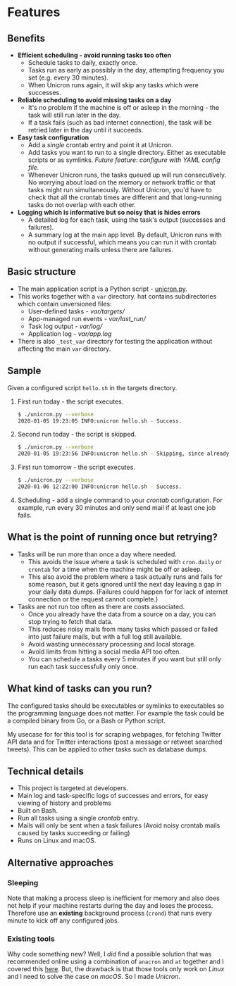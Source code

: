 # Features

## Benefits

- **Efficient scheduling - avoid running tasks too often**
    * Schedule tasks to daily, exactly once.
    * Tasks run as early as possibly in the day, attempting frequency you set (e.g. every 30 minutes).
    * When Unicron runs again, it will skip any tasks which were successes.
- **Reliable scheduling to avoid missing tasks on a day**
    * It's no problem if the machine is off or asleep in the morning - the task will still run later in the day.
    * If a task fails (such as bad internet connection), the task will be retried later in the day until it succeeds.
- **Easy task configuration**
    * Add a _single_ crontab entry and point it at Unicron.
    * Add tasks you want to run to a single directory. Either as executable scripts or as symlinks. _Future feature: configure with YAML config file._
    * Whenever Unicron runs, the tasks queued up will run consecutively. No worrying about load on the memory or network traffic or that tasks might run simultaneously. Without Unicron, you'd have to check that all the crontab times are different and that long-running tasks do not overlap with each other.
- **Logging which is informative but so noisy that is hides errors**
    * A detailed log for each task, using the task's output (successes and failures).
    * A summary log at the main app level. By default, Unicron runs with no output if successful, which means you can run it with crontab without generating mails unless there are failures.

## Basic structure

- The main application script is a Python script - [unicron.py](https://github.com/MichaelCurrin/uni-cron/blob/master/unicron/unicron.py).
- This works together with a `var` directory. hat contains subdirectories which contain unversioned files:
    * User-defined tasks - *var/targets/*
    * App-managed run events - *var/last_run/*
    * Task log output - *var/log/*
    * Application log - *var/app.log*
- There is also `_test_var` directory for testing the application without affecting the main `var` directory.

## Sample

Given a configured script `hello.sh` in the targets directory.

<!-- TODO: Update with new output -->

1. First run today - the script executes.
    ```bash
    $ ./unicron.py --verbose
    2020-01-05 19:23:05 INFO:unicron hello.sh - Success.
    ```
2. Second run today - the script is skipped.
    ```bash
    $ ./unicron.py --verbose
    2020-01-05 19:23:56 INFO:unicron hello.sh - Skipping, since already ran today.
    ```
3. First run tomorrow - the script executes.
    ```bash
    $ ./unicron.py --verbose
    2020-01-06 12:22:00 INFO:unicron hello.sh - Success.
    ```
4. Scheduling - add a single command to your _crontab_ configuration. For example, run every 30 minutes and only send mail if at least one job fails.


## What is the point of running once but retrying?

- Tasks will be run more than once a day where needed.
    - This avoids the issue where a task is scheduled with `cron.daily` or `crontab` for a time when the machine might be off or asleep.
    - This also avoid the problem where a task actually runs and fails for some reason, but it gets ignored until the next day leaving a gap in your daily data dumps. (Failures could happen for for lack of internet connection or the request cannot complete.)
- Tasks are not run too often as there are costs associated.
    - Once you already have the data from a source on a day, you can stop trying to fetch that data.
    - This reduces noisy mails from many tasks which passed or failed into just failure mails, but with a full log still available.
    - Avoid wasting unnecessary processing and local storage.
    - Avoid limits from hitting a social media API too often.
    - You can schedule a tasks every 5 minutes if you want but still only run each task successfully only once.

## What kind of tasks can you run?

The configured tasks should be executables or symlinks to executables so the programming language does not matter. For example the task could be a compiled binary from Go, or a Bash or Python script.

My usecase for for this tool is for scraping webpages, for fetching Twitter API data and for Twitter interactions (post a message or retweet searched tweets). This can be applied to other tasks such as database dumps.

## Technical details

- This project is targeted at developers.
- Main log and task-specific logs of successes and errors, for easy viewing of history and problems
- Built on Bash.
- Run all tasks using a single _crontab_ entry.
- Mails will only be sent when a task failures (Avoid noisy crontab mails caused by tasks succeeding or failing)
- Runs on Linux and macOS.

## Alternative approaches

### Sleeping

Note that making a process sleep is inefficient for memory and also does not help if your machine restarts during the day and loses the process. Therefore use an **existing** background process (`crond`) that runs every minute to kick off any configured jobs.

### Existing tools

Why code something new? Well, I _did_ find a possible solution that was recommended online using a combination of `anacron` and `at` together and I covered this [here](https://github.com/MichaelCurrin/learn-to-code/blob/master/Shell/Scheduling/README.md). But, the drawback is that those tools only work on _Linux_ and I need to solve the case on _macOS_. So I made _Unicron_.
